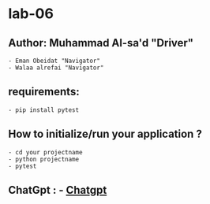 # lab-06
## Author: Muhammad Al-sa'd "Driver"

    - Eman Obeidat "Navigator"
    - Walaa alrefai "Navigator"

## requirements: 
    - pip install pytest         

## How to initialize/run your application ?
    - cd your projectname 
    - python projectname 
    - pytest

## ChatGpt : -  [Chatgpt](chatgpt.md)    